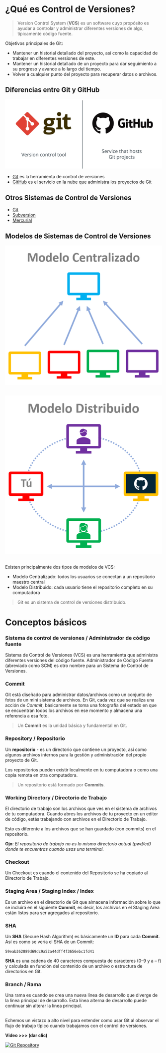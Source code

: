 # ¿Qué es Control de Versiones?

> Version Control System (**VCS**) es un software cuyo propósito es ayudar a controlar y administrar diferentes versiones de algo, típicamente código fuente.

Objetivos principales de Git:

 - Mantener un historial detallado del proyecto, así como la capacidad de trabajar en diferentes versiones de este. 
 - Mantener un historial detallado de un proyecto para dar seguimiento a su progreso y avance a lo largo del tiempo. 
 - Volver a cualquier punto del proyecto para recuperar datos o archivos.

## Diferencias entre Git y GitHub

![Git vs GitHub](images/img_Git_vs_GitHub.png)

 - [Git](https://git-scm.com) es la herramienta de control de versiones
 - [GitHub](https://github.com) es el servicio en la nube que administra los proyectos de Git

## Otros Sistemas de Control de Versiones

 - [Git](https://git-scm.com)
 - [Subversion](https://subversion.apache.org)
 - [Mercurial](https://www.mercurial-scm.org)

## Modelos de Sistemas de Control de Versiones

![img_modelo_centralizado](images/img_modelo_centralizado.png)
##
![img_modelo_distribuido](images/img_modelo_distribuido.png)
##
Existen principalmente dos tipos de modelos de VCS:

 - Modelo Centralizado: todos los usuarios se conectan a un repositorio maestro central
 - Modelo Distribuido: cada usuario tiene el repositorio completo en su computadora

> Git  es un sistema de control de versiones distribuido.

# Conceptos básicos

###  Sistema de control de versiones / Administrador de código fuente

Sistema de Control de Versiones (VCS) es una herramienta que administra diferentes versiones del código fuente. Administrador de Código Fuente (abreviado como SCM) es otro nombre para un Sistema de Control de Versiones.

###  Commit

Git está diseñado para administrar datos/archivos como un conjunto de fotos de un mini sistema de archivos. En Git, cada vez que se realiza una acción de *Commit*, básicamente se toma una fotografía del estado en que se encuentran todos los archivos en ese momento y almacena una referencia a esa foto.

> Un **Commit** es la unidad básica y fundamental en Git.

### Repository / Repositorio

Un **repositorio** - es un directorio que contiene un proyecto, así como algunos archivos internos para la gestión y administración del propio proyecto de Git.

Los repositorios pueden existir localmente en tu computadora o como una copia remota en otra computadora. 

> Un repositorio está formado por **Commits**.

### Working Directory / Directorio de Trabajo

El directorio de trabajo son los archivos que ves en el sistema de archivos de tu computadora. Cuando abres los archivos de tu proyecto en un editor de código, estás trabajando con archivos en el Directorio de Trabajo.

Esto es diferente a los archivos que se han guardado (con commits) en el repositorio.

**Ojo**: *El repositorio de trabajo no es lo mismo directorio actual (pwd/cd) donde te encuentras cuando usas una terminal.*


### Checkout

Un Checkout es cuando el contenido del Repositorio se ha copiado al Directorio de Trabajo.

### Staging Area / Staging Index / Index

Es un archivo en el directorio de Git que almacena información sobre lo que se incluirá en el siguiente **Commit**, es decir, los archivos en el Staging Area están listos para ser agregados al repositorio.

### SHA

Un **SHA** (Secure Hash Algorithm) es básicamente un **ID** para cada **Commit**. Así es como se vería el SHA de un Commit:

    59eab362889d69dc9a52a44dff4f3656ebc1fd41

**SHA** es una cadena de 40 caracteres compuesta de caracteres (0–9 y a – f) y calculada en función del contenido de un archivo o estructura de directorios en Git.

### Branch / Rama

Una rama es cuando se crea una nueva línea de desarrollo que diverge de la línea principal de desarrollo. Esta línea alterna de desarrollo puede continuar sin alterar la línea principal.
##

Echemos un vistazo a alto nivel para entender como usar Git al observar el flujo de trabajo típico cuando trabajamos con el control de versiones.

**Video >>> (dar clic)**

[![Git Repository](http://img.youtube.com/vi/dVil8e0yptQ/0.jpg)](http://www.youtube.com/watch?v=dVil8e0yptQ "Git Repository")


<!--stackedit_data:
eyJoaXN0b3J5IjpbOTc2NDU1NDM1LC0xODIzMDA2ODcwLC0yMT
Q0Njc3MjA0LDE3MjA0MDgxNywtNTE1OTQ0NDY5LC0xOTg1Mjgy
NTI3XX0=
-->